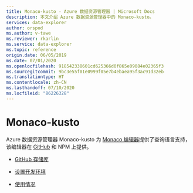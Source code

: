```yaml
---
title: Monaco-kusto - Azure 数据资源管理器 | Microsoft Docs
description: 本文介绍 Azure 数据资源管理器中的 Monaco-kusto。
services: data-explorer
author: orspod
ms.author: v-tawe
ms.reviewer: rkarlin
ms.service: data-explorer
ms.topic: reference
origin.date: 06/05/2019
ms.date: 07/01/2020
ms.openlocfilehash: 918542338601cd625366d0f865e09084e02365f3
ms.sourcegitcommit: 9bc3e55f01e0999f05e7b4ebaea95f3ac91d32eb
ms.translationtype: HT
ms.contentlocale: zh-CN
ms.lasthandoff: 07/10/2020
ms.locfileid: "86226328"
---
```

# <a name="monaco-kusto"></a>Monaco-kusto

Azure 数据资源管理器 Monaco-kusto 为 [Monaco 编辑器](https://microsoft.github.io/monaco-editor/)提供了查询语言支持，该编辑器在 [GitHub](https://github.com/Azure/monaco-kusto) 和 NPM 上提供。

* [GitHub 存储库](https://github.com/Azure/monaco-kusto)

* [设置开发环境](https://github.com/Azure/monaco-kusto#setting-up-a-dev-environment)

* [使用情况](https://github.com/Azure/monaco-kusto#usage)